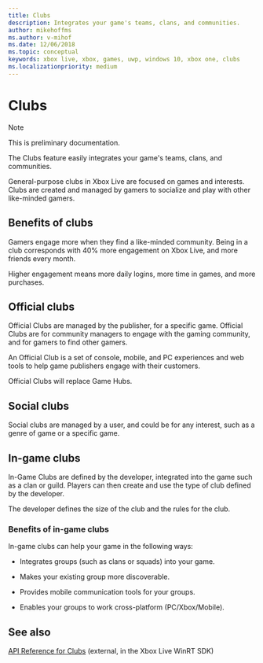 ```yaml
---
title: Clubs
description: Integrates your game's teams, clans, and communities.
author: mikehoffms
ms.author: v-mihof
ms.date: 12/06/2018
ms.topic: conceptual
keywords: xbox live, xbox, games, uwp, windows 10, xbox one, clubs
ms.localizationpriority: medium
---
```


# Clubs

> [!NOTE]
> This is preliminary documentation.

The Clubs feature easily integrates your game's teams, clans, and communities.

General-purpose clubs in Xbox Live are focused on games and interests.
Clubs are created and managed by gamers to socialize and play with other like-minded gamers.


## Benefits of clubs

Gamers engage more when they find a like-minded community.
Being in a club corresponds with 40% more engagement on Xbox Live, and more friends every month.

Higher engagement means more daily logins, more time in games, and more purchases.


## Official clubs

Official Clubs are managed by the publisher, for a specific game.
Official Clubs are for community managers to engage with the gaming community, and for gamers to find other gamers.

An Official Club is a set of console, mobile, and PC experiences and web tools to help game publishers engage with their customers.

Official Clubs will replace Game Hubs.


## Social clubs

Social clubs are managed by a user, and could be for any interest, such as a genre of game or a specific game.


## In-game clubs

In-Game Clubs are defined by the developer, integrated into the game such as a clan or guild.
Players can then create and use the type of club defined by the developer.

The developer defines the size of the club and the rules for the club.


### Benefits of in-game clubs

In-game clubs can help your game in the following ways:

* Integrates groups (such as clans or squads) into your game.

* Makes your existing group more discoverable.

* Provides mobile communication tools for your groups.

* Enables your groups to work cross-platform (PC/Xbox/Mobile).


## See also

[API Reference for Clubs](https://docs.microsoft.com/dotnet/api/microsoft.xbox.services.clubs?view=xboxlive-dotnet-2017.11.20171204.01) (external, in the Xbox Live WinRT SDK)
